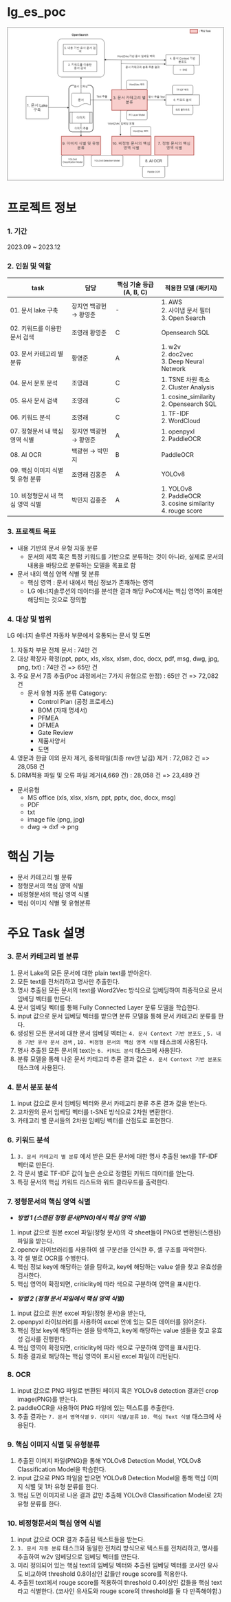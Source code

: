 # lg_es_poc

![LG_PoC 전체 프로세스](./png/LG_POC%20전체%20프로세스.png)

# 프로젝트 정보

### 1. 기간
2023.09 ~ 2023.12

### 2. 인원 및 역할

| **task**              | **담당**        | 핵심 기술 등급 (A, B, C) | 적용한 모델 (패키지)                                                              |
| --------------------- | ------------- | ------------------ | ------------------------------------------------------------------------- |
| 01. 문서 lake 구축        | 장지연 백광현 → 황영준 | -                  | 1. AWS  <br>2. 사이냅 문서 필터  <br>3. Open Search                              |
| 02. 키워드를 이용한 문서 검색    | 조영래 황영준       | C                  | Opensearch SQL                                                            |
| 03. 문서 카테고리 별 분류      | 황영준           | A                  | 1. w2v  <br>2. doc2vec  <br>3. Deep Neural Network                        |
| 04. 문서 분포 분석          | 조영래           | C                  | 1. TSNE 차원 축소  <br>2. Cluster Analysis                                    |
| 05. 유사 문서 검색          | 조영래           | C                  | 1. cosine_similarity  <br>2. Opensearch SQL                               |
| 06. 키워드 분석       | 조영래           | C                  | 1. TF-IDF  <br>2. WordCloud                                               |
| 07. 정형문서 내 핵심 영역 식별   | 장지연 백광현 → 황영준 | A                  | 1. openpyxl  <br>2. PaddleOCR                                             |
| 08. AI OCR            | 백광현 → 박민지     | B                  | PaddleOCR                                                                 |
| 09. 핵심 이미지 식별 및 유형 분류 | 조영래 김홍준       | A                  | YOLOv8                                                                    |
| 10. 비정형문서 내 핵심 영역 식별  | 박민지 김홍준       | A                  | 1. YOLOv8  <br>2. PaddleOCR  <br>3. cosine similarity  <br>4. rouge score |

### 3. 프로젝트 목표

- 내용 기반의 문서 유형 자동 분류
    - 문서의 제목 혹은 특정 키워드를 기반으로 분류하는 것이 아니라, 실제로 문서의 내용을 바탕으로 분류하는 모델을 목표로 함
- 문서 내의 핵심 영역 식별 및 분류
    - 핵심 영역 : 문서 내에서 핵심 정보가 존재하는 영역
    - LG 에너지솔루션의 데이터를 분석한 결과 해당 PoC에서는 핵심 영역이 표에만 해당되는 것으로 정의함

### 4. 대상 및 범위

LG 에너지 솔루션 자동차 부문에서 유통되는 문서 및 도면

1. 자동차 부문 전체 문서 : 74만 건
2. 대상 확장자 확정(ppt, pptx, xls, xlsx, xlsm, doc, docx, pdf, msg, dwg, jpg, png, txt) : 74만 건 => 65만 건
3. 주요 문서 7종 추출(Poc 과정에서는 7가지 유형으로 한정) : 65만 건 => 72,082 건
    - 문서 유형 자동 분류 Category:
        - Control Plan (공정 프로세스)
        - BOM (자재 명세서)
        - PFMEA
        - DFMEA
        - Gate Review
        - 제품사양서
        - 도면
4. 영문과 한글 이외 문자 제거, 중복파일(최종 rev만 남김) 제거 : 72,082 건 => 28,058 건
5. DRM적용 파일 및 오류 파일 제거(4,669 건) : 28,058 건 => 23,489 건

- 문서유형
    - MS office (xls, xlsx, xlsm, ppt, pptx, doc, docx, msg)
    - PDF
    - txt
    - image file (png, jpg)
    - dwg → dxf → png

# 핵심 기능

- 문서 카테고리 별 분류
- 정형문서의 핵심 영역 식별
- 비정형문서의 핵심 영역 식별
- 핵심 이미지 식별 및 유형분류

# 주요 Task 설명

### 3. 문서 카테고리 별 분류

1. 문서 Lake의 모든 문서에 대한 plain text를 받아온다.
2. 모든 text를 전처리하고 명사만 추출한다.
3. 명사 추출된 모든 문서의 text를 Word2Vec 방식으로 임베딩하여 최종적으로 문서 임베딩 벡터를 만든다.
4. 문서 임베딩 벡터를 통해 Fully Connected Layer 분류 모델을 학습한다.
5. input 값으로 문서 임베딩 벡터를 받으면 분류 모델을 통해 문서 카테고리 분류를 한다.
6. 생성된 모든 문서에 대한 문서 임베딩 벡터는 `4. 문서 Context 기반 분포도` , `5. 내용 기반 유사 문서 검색` , `10. 비정형 문서의 핵심 영역 식별` 태스크에 사용된다.
7. 명사 추출된 모든 문서의 text는 `6. 키워드 분석` 태스크에 사용된다.
8. 분류 모델을 통해 나온 문서 카테고리 추론 결과 값은 `4. 문서 Context 기반 분포도` 태스크에 사용된다.

### 4. 문서 분포 분석

1. input 값으로 문서 임베딩 벡터와 문서 카테고리 분류 추론 결과 값을 받는다.
2. 고차원의 문서 임베딩 벡터를 t-SNE 방식으로 2차원 변환한다.
3. 카테고리 별 문서들의 2차원 임베딩 벡터를 산점도로 표현한다.

### 6. 키워드 분석
    
1. `3. 문서 카테고리 별 분류` 에서 받은 모든 문서에 대한 명사 추출된 text를 TF-IDF 벡터로 만든다.
2. 각 문서 별로 TF-IDF 값이 높은 순으로 정렬된 키워드 데이터를 얻는다.
3. 특정 문서의 핵심 키워드 리스트와 워드 클라우드를 출력한다.

### 7. 정형문서의 핵심 영역 식별

- _**방법 1 (스캔된 정형 문서(PNG)에서 핵심 영역 식별)**_

1. input 값으로 원본 excel 파일(정형 문서)의 각 sheet들이 PNG로 변환된(스캔된) 파일을 받는다.
2. opencv 라이브러리를 사용하여 셀 구분선을 인식한 후, 셀 구조를 파악한다.
3. 각 셀 별로 OCR를 수행한다.
4. 핵심 정보 key에 해당하는 셀을 탐하고, key에 해당하는 value 셀을 찾고 유효성을 검사한다.
5. 핵심 영역이 확정되면, criticlity에 따라 색으로 구분하여 영역을 표시한다.

- _**방법 2 (정형 문서 파일에서 핵심 영역 식별)**_

1. input 값으로 원본 excel 파일(정형 문서)을 받는다,
2. openpyxl 라이브러리를 사용하여 excel 안에 있는 모든 데이터를 읽어온다.
3. 핵심 정보 key에 해당하는 셀을 탐색하고, key에 해당하는 value 셀들을 찾고 유효성 검사를 진행한다.
4. 핵심 영역이 확정되면, criticlity에 따라 색으로 구분하여 영역을 표시한다.
5. 최종 결과로 해당하는 핵심 영역이 표시된 excel 파일이 리턴된다.

### 8. OCR

1. input 값으로 PNG 파일로 변환된 페이지 혹은 YOLOv8 detection 결과인 crop image(PNG)를 받는다.
2. paddleOCR을 사용하여 PNG 파일에 있는 텍스트를 추출한다.
3. 추출 결과는 `7. 문서 영역식별` `9. 이미지 식별/분류` `10. 핵심 Text 식별` 태스크에 사용된다.

### 9. 핵심 이미지 식별 및 유형분류

1. 추출된 이미지 파일(PNG)을 통해 YOLOv8 Detection Model, YOLOv8 Classification Model을 학습한다.
2. input 값으로 PNG 파일을 받으면 YOLOv8 Detection Model을 통해 핵심 이미지 식별 및 1차 유형 분류를 한다.
3. 핵심 도면 이미지로 나온 결과 값만 추출해 YOLOv8 Classification Model로 2차 유형 분류를 한다.

### 10. 비정형문서의 핵심 영역 식별

1. input 값으로 OCR 결과 추출된 텍스트들을 받는다.
2. `3. 문서 자동 분류` 태스크와 동일한 전처리 방식으로 텍스트를 전처리하고, 명사를 추출하여 w2v 임베딩으로 임베딩 벡터를 만든다.
3. 미리 정의되어 있는 핵심 text의 임베딩 벡터와 추출된 임베딩 벡터를 코사인 유사도 비교하여 threshold 0.8이상인 값들만 rouge score를 적용한다.
4. 추출된 text에서 rouge score를 적용하여 threshold 0.4이상인 값들을 핵심 text라고 식별한다. (코사인 유사도와 rouge score의 threshold를 둘 다 만족해야함.)